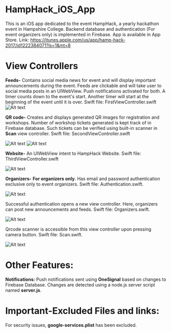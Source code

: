 # HampHack_iOS_App
This is an iOS app dedicated to the event HampHack, a yearly hackathon event in Hampshire College. Backend database and authentication (For event organizers only) is implemented in Firebase. App is available in App Store. Link: https://itunes.apple.com/us/app/hamp-hack-2017/id1222384071?ls=1&mt=8

# View Controllers
**Feeds-**
Contains social media news for event and will display important announcements during the event. Feeds are clickable and will take user to social media posts in an UIWebView. Push notifications activated for both. A timer counts down to the event's start. Another timer will start at the beginning of the event until it is over. Swift file: FirstViewController.swift
![Alt text](http://a5.mzstatic.com/us/r30/Purple122/v4/77/1a/a5/771aa5e1-edbd-ee83-b916-d63eefbc4b22/screen696x696.jpeg "Optional title")





**QR code-**
Creates and displays generated QR images for registration and workshops. Number of workshop tickets generated is kept track of in Firebase database. Such tickets can be verified using built-in scanner in **Scan** view controller. Swift file: SecondViewController.swift

![Alt text](http://a4.mzstatic.com/us/r30/Purple111/v4/39/bc/24/39bc2437-d452-e73f-322a-aa8516019d0e/screen696x696.jpeg "Optional title")
![Alt text](http://a1.mzstatic.com/us/r30/Purple111/v4/a6/b7/48/a6b748db-816b-77d3-2727-44b1f5912e37/screen696x696.jpeg "Optional title")

**Website-**
An UIWebView intent to HampHack Website. Swift file: ThirdViewController.swift

![Alt text](http://a3.mzstatic.com/us/r30/Purple122/v4/eb/e6/dd/ebe6dde8-c3d8-7a99-8e37-cfc8a529a32f/screen696x696.jpeg "Optional title")

**Organizers-**
 **For organizers only**. Has email and password authentication exclusive only to event organizers. Swift file: Authentication.swift.
 
![Alt text](http://a3.mzstatic.com/us/r30/Purple111/v4/d0/3c/39/d03c395f-5635-ca44-7748-e8b32365ec62/screen696x696.jpeg "Optional title")

Successful authentication opens a new view controller. Here, organizers can post new announcements and feeds. Swift file: Organizers.swift.

![Alt text](https://scontent.fzty2-1.fna.fbcdn.net/v/t34.0-12/17238969_1240502942685520_911539801_n.png?oh=10a5869630cb9bca898eeeb9bc878748&oe=58F92134 "Optional title")

Qrcode scanner is accessible from this view controller upon pressing camera button. Swift file: Scan.swift.

![Alt text](https://scontent.fzty2-1.fna.fbcdn.net/v/t34.0-12/17321646_1240503132685501_1501133217_n.png?oh=24896f0cb871095c9272ecdcb5f430ff&oe=58F83499 "Optional title")

# Other Features:
**Notifications:**
 Push notifications sent using **OneSignal** based on changes to Firebase Database. Changes are detected using a node.js server script named **server.js**. 


# Important-Excluded Files and links:
For security issues, **google-services.plist** has been excluded.
